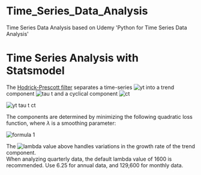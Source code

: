 # Time_Series_Data_Analysis
Time Series Data Analysis based on Udemy 'Python for Time Series Data Analysis'

# Time Series Analysis with Statsmodel
The <a href='https://en.wikipedia.org/wiki/Hodrick%E2%80%93Prescott_filter'>Hodrick-Prescott filter</a> separates a time-series  ![yt](https://user-images.githubusercontent.com/60414972/107868028-e2f02880-6ec3-11eb-996d-bce1999c7238.jpg) into a trend component ![tau t](https://user-images.githubusercontent.com/60414972/107868035-f602f880-6ec3-11eb-8500-efaa79bc7990.jpg) and a cyclical component ![ct](https://user-images.githubusercontent.com/60414972/107868037-f7ccbc00-6ec3-11eb-8e4d-7621c12ef5ed.jpg)

![yt tau t ct](https://user-images.githubusercontent.com/60414972/107868049-1632b780-6ec4-11eb-8121-7364b0d9480f.jpg)

The components are determined by minimizing the following quadratic loss function, where $\lambda$ is a smoothing parameter:

![formula 1](https://user-images.githubusercontent.com/60414972/107868053-2480d380-6ec4-11eb-9b34-cb05dd4e6416.jpg)


The ![lambda](https://user-images.githubusercontent.com/60414972/107868058-2a76b480-6ec4-11eb-92ea-4445d4ada39b.jpg) value above handles variations in the growth rate of the trend component.<br>When analyzing quarterly data, the default lambda value of 1600 is recommended. Use 6.25 for annual data, and 129,600 for monthly data.
